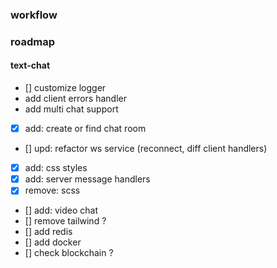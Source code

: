 ### workflow


### roadmap

#### text-chat
- [] customize logger
- add client errors handler
- add multi chat support
- [x] add: create or find chat room
- [] upd: refactor ws service (reconnect, diff client handlers)
- [x] add: css styles
- [x] add: server message handlers
- [x] remove: scss
- [] add: video chat
- [] remove tailwind ? 
- [] add redis 
- [] add docker
- [] check blockchain ?

